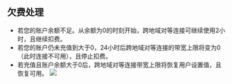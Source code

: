 ## 欠费处理
- 若您的账户余额不足。从余额为0的时刻开始，跨地域对等连接可继续使用2小时，且继续扣费。
- 若您的账户仍未充值到大于0，24小时后跨地域对等连接的带宽上限将变为0（此时连接不可用），且停止扣费。
- 若充值且账户余额大于0后，跨地域对等连接带宽上限将恢复用户设置值，且恢复可用。
![](https://main.qcloudimg.com/raw/7b38aad549581273b352f9ad4776517b.png)

